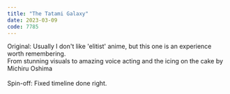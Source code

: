 ```yaml
---
title: "The Tatami Galaxy"
date: 2023-03-09
code: 7785
---
```

Original: Usually I don't like 'elitist' anime, but this one is an experience worth remembering.\
From stunning visuals to amazing voice acting and the icing on the cake by Michiru Oshima\
\
Spin-off: Fixed timeline done right.
